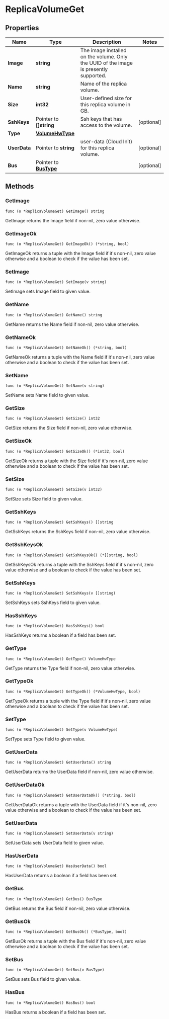 # ReplicaVolumeGet



## Properties

|Name | Type | Description | Notes|
|------------ | ------------- | ------------- | -------------|
|**Image** | **string** | The image installed on the volume. Only the UUID of the image is presently supported. | |
|**Name** | **string** | Name of the replica volume. | |
|**Size** | **int32** | User-defined size for this replica volume in GB. | |
|**SshKeys** | Pointer to **[]string** | Ssh keys that has access to the volume. | [optional] |
|**Type** | [**VolumeHwType**](VolumeHwType.md) |  | |
|**UserData** | Pointer to **string** | user-data (Cloud Init) for this replica volume. | [optional] |
|**Bus** | Pointer to [**BusType**](BusType.md) |  | [optional] |

## Methods


### GetImage

`func (o *ReplicaVolumeGet) GetImage() string`

GetImage returns the Image field if non-nil, zero value otherwise.

### GetImageOk

`func (o *ReplicaVolumeGet) GetImageOk() (*string, bool)`

GetImageOk returns a tuple with the Image field if it's non-nil, zero value otherwise
and a boolean to check if the value has been set.

### SetImage

`func (o *ReplicaVolumeGet) SetImage(v string)`

SetImage sets Image field to given value.


### GetName

`func (o *ReplicaVolumeGet) GetName() string`

GetName returns the Name field if non-nil, zero value otherwise.

### GetNameOk

`func (o *ReplicaVolumeGet) GetNameOk() (*string, bool)`

GetNameOk returns a tuple with the Name field if it's non-nil, zero value otherwise
and a boolean to check if the value has been set.

### SetName

`func (o *ReplicaVolumeGet) SetName(v string)`

SetName sets Name field to given value.


### GetSize

`func (o *ReplicaVolumeGet) GetSize() int32`

GetSize returns the Size field if non-nil, zero value otherwise.

### GetSizeOk

`func (o *ReplicaVolumeGet) GetSizeOk() (*int32, bool)`

GetSizeOk returns a tuple with the Size field if it's non-nil, zero value otherwise
and a boolean to check if the value has been set.

### SetSize

`func (o *ReplicaVolumeGet) SetSize(v int32)`

SetSize sets Size field to given value.


### GetSshKeys

`func (o *ReplicaVolumeGet) GetSshKeys() []string`

GetSshKeys returns the SshKeys field if non-nil, zero value otherwise.

### GetSshKeysOk

`func (o *ReplicaVolumeGet) GetSshKeysOk() (*[]string, bool)`

GetSshKeysOk returns a tuple with the SshKeys field if it's non-nil, zero value otherwise
and a boolean to check if the value has been set.

### SetSshKeys

`func (o *ReplicaVolumeGet) SetSshKeys(v []string)`

SetSshKeys sets SshKeys field to given value.

### HasSshKeys

`func (o *ReplicaVolumeGet) HasSshKeys() bool`

HasSshKeys returns a boolean if a field has been set.

### GetType

`func (o *ReplicaVolumeGet) GetType() VolumeHwType`

GetType returns the Type field if non-nil, zero value otherwise.

### GetTypeOk

`func (o *ReplicaVolumeGet) GetTypeOk() (*VolumeHwType, bool)`

GetTypeOk returns a tuple with the Type field if it's non-nil, zero value otherwise
and a boolean to check if the value has been set.

### SetType

`func (o *ReplicaVolumeGet) SetType(v VolumeHwType)`

SetType sets Type field to given value.


### GetUserData

`func (o *ReplicaVolumeGet) GetUserData() string`

GetUserData returns the UserData field if non-nil, zero value otherwise.

### GetUserDataOk

`func (o *ReplicaVolumeGet) GetUserDataOk() (*string, bool)`

GetUserDataOk returns a tuple with the UserData field if it's non-nil, zero value otherwise
and a boolean to check if the value has been set.

### SetUserData

`func (o *ReplicaVolumeGet) SetUserData(v string)`

SetUserData sets UserData field to given value.

### HasUserData

`func (o *ReplicaVolumeGet) HasUserData() bool`

HasUserData returns a boolean if a field has been set.

### GetBus

`func (o *ReplicaVolumeGet) GetBus() BusType`

GetBus returns the Bus field if non-nil, zero value otherwise.

### GetBusOk

`func (o *ReplicaVolumeGet) GetBusOk() (*BusType, bool)`

GetBusOk returns a tuple with the Bus field if it's non-nil, zero value otherwise
and a boolean to check if the value has been set.

### SetBus

`func (o *ReplicaVolumeGet) SetBus(v BusType)`

SetBus sets Bus field to given value.

### HasBus

`func (o *ReplicaVolumeGet) HasBus() bool`

HasBus returns a boolean if a field has been set.



